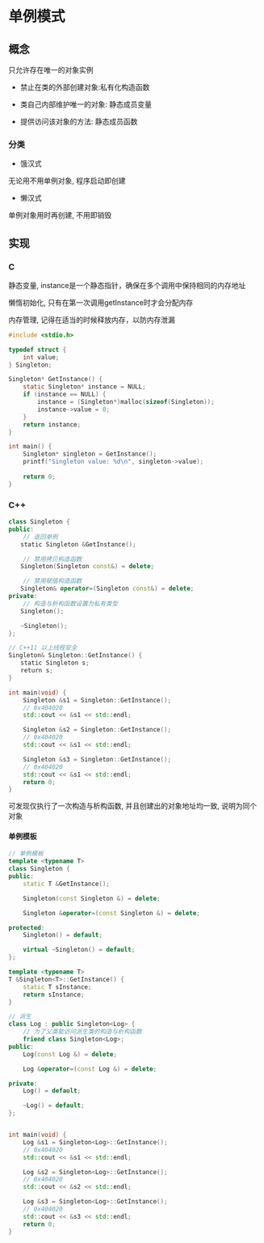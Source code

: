 <!--
 * @Brief        : 
 * @Author       : dmjcb
 * @Date         : 2022-09-26 23:49:24
 * @LastEditors  : dmjcb@outlook.com
 * @LastEditTime : 2024-09-28 22:07:00
-->

# 单例模式

## 概念

只允许存在唯一的对象实例

- 禁止在类的外部创建对象:私有化构造函数

- 类自己内部维护唯一的对象: 静态成员变量

- 提供访问该对象的方法: 静态成员函数

### 分类

- 饿汉式

无论用不用单例对象, 程序启动即创建

- 懒汉式

单例对象用时再创建, 不用即销毁

## 实现

### C

静态变量, instance是一个静态指针，确保在多个调用中保持相同的内存地址

懒惰初始化, 只有在第一次调用getInstance时才会分配内存

内存管理, 记得在适当的时候释放内存，以防内存泄漏

```c
#include <stdio.h>

typedef struct {
    int value;
} Singleton;

Singleton* GetInstance() {
    static Singleton* instance = NULL;
    if (instance == NULL) {
        instance = (Singleton*)malloc(sizeof(Singleton));
        instance->value = 0;
    }
    return instance;
}

int main() {
    Singleton* singleton = GetInstance();
    printf("Singleton value: %d\n", singleton->value);
    
    return 0;
}
```

### C++

```c++
class Singleton {
public:
    // 返回单例
　　static Singleton &GetInstance();

    // 禁用拷贝构造函数
　　Singleton(Singleton const&) = delete;

    // 禁用赋值构造函数
　　Singleton& operator=(Singleton const&) = delete;
private:
    // 构造与析构函数设置为私有类型
　　Singleton();

　　~Singleton();
};

// C++11 以上线程安全
Singleton& Singleton::GetInstance() {
　　static Singleton s;
　　return s;
}

int main(void) {
    Singleton &s1 = Singleton::GetInstance();
    // 0x404020
    std::cout << &s1 << std::endl;

    Singleton &s2 = Singleton::GetInstance();
    // 0x404020
    std::cout << &s1 << std::endl;

    Singleton &s3 = Singleton::GetInstance();
    // 0x404020
    std::cout << &s1 << std::endl;
    return 0;
}
```

可发现仅执行了一次构造与析构函数, 并且创建出的对象地址均一致, 说明为同个对象

#### 单例模板

```c++
// 单例模板
template <typename T>
class Singleton {
public:
    static T &GetInstance();

    Singleton(const Singleton &) = delete;

    Singleton &operator=(const Singleton &) = delete;

protected:
    Singleton() = default;

    virtual ~Singleton() = default;
};

template <typename T>
T &Singleton<T>::GetInstance() {
    static T sInstance;
    return sInstance;
}

// 派生
class Log : public Singleton<Log> {
    // 为了父类能访问派生类的构造与析构函数
    friend class Singleton<Log>;
public:
    Log(const Log &) = delete;

    Log &operator=(const Log &) = delete;

private:
    Log() = default;

    ~Log() = default;
};


int main(void) {
    Log &s1 = Singleton<Log>::GetInstance();
    // 0x404020
    std::cout << &s1 << std::endl;

    Log &s2 = Singleton<Log>::GetInstance();
    // 0x404020
    std::cout << &s2 << std::endl;

    Log &s3 = Singleton<Log>::GetInstance();
    // 0x404020
    std::cout << &s3 << std::endl;
    return 0;
}
```
